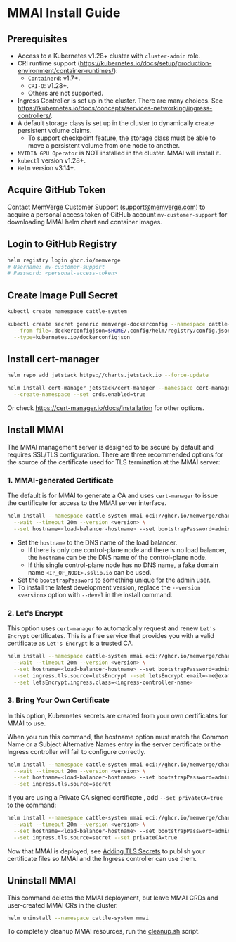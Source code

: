 # MMAI Install Guide

## Prerequisites

- Access to a Kubernetes v1.28+ cluster with `cluster-admin` role.
- CRI runtime support (https://kubernetes.io/docs/setup/production-environment/container-runtimes/):
  - `Containerd`: v1.7+.
  - `CRI-O`: v1.28+.
  - Others are not supported.
- Ingress Controller is set up in the cluster. There are many choices. See https://kubernetes.io/docs/concepts/services-networking/ingress-controllers/.
- A default storage class is set up in the cluster to dynamically create persistent volume claims.
  - To support checkpoint feature, the storage class must be able to move a persistent volume from one node to another.
- `NVIDIA GPU Operator` is NOT installed in the cluster. MMAI will install it.
- `kubectl` version v1.28+.
- `Helm` version v3.14+.

## Acquire GitHub Token

Contact MemVerge Customer Support (support@memverge.com) to acquire a personal access token of GitHub account `mv-customer-support` for downloading MMAI helm chart and container images.

## Login to GitHub Registry

```sh
helm registry login ghcr.io/memverge
# Username: mv-customer-support
# Password: <personal-access-token>
```

## Create Image Pull Secret

```sh
kubectl create namespace cattle-system

kubectl create secret generic memverge-dockerconfig --namespace cattle-system \
  --from-file=.dockerconfigjson=$HOME/.config/helm/registry/config.json \
  --type=kubernetes.io/dockerconfigjson
```

## Install cert-manager

```sh
helm repo add jetstack https://charts.jetstack.io --force-update

helm install cert-manager jetstack/cert-manager --namespace cert-manager \
  --create-namespace --set crds.enabled=true
```
Or check https://cert-manager.io/docs/installation for other options.

## Install MMAI

The MMAI management server is designed to be secure by default and requires SSL/TLS configuration.
There are three recommended options for the source of the certificate used for TLS termination at the MMAI server:

### 1.  MMAI-generated Certificate

The default is for MMAI to generate a CA and uses `cert-manager` to issue the certificate for access to the MMAI server interface.

```sh
helm install --namespace cattle-system mmai oci://ghcr.io/memverge/charts/mmai \
  --wait --timeout 20m --version <version> \
  --set hostname=<load-balancer-hostname> --set bootstrapPassword=admin
```
- Set the `hostname` to the DNS name of the load balancer.
  - If there is only one control-plane node and there is no load balancer, the `hostname` can be the DNS name of the control-plane node.
  - If this single control-plane node has no DNS name, a fake domain name `<IP_OF_NODE>.sslip.io` can be used.
- Set the `bootstrapPassword` to something unique for the admin user.
- To install the latest development version, replace the `--version <version>` option with `--devel` in the install command.

### 2.  Let's Encrypt

This option uses `cert-manager` to automatically request and renew `Let's Encrypt` certificates. This is a free service that provides you with a valid certificate as `Let's Encrypt` is a trusted CA.

```sh
helm install --namespace cattle-system mmai oci://ghcr.io/memverge/charts/mmai \
  --wait --timeout 20m --version <version> \
  --set hostname=<load-balancer-hostname> --set bootstrapPassword=admin \
  --set ingress.tls.source=letsEncrypt --set letsEncrypt.email=<me@example.org> \
  --set letsEncrypt.ingress.class=<ingress-controller-name>
```

### 3.  Bring Your Own Certificate

In this option, Kubernetes secrets are created from your own certificates for MMAI to use.

When you run this command, the hostname option must match the Common Name or a Subject Alternative Names entry in the server certificate or the Ingress controller will fail to configure correctly.

```sh
helm install --namespace cattle-system mmai oci://ghcr.io/memverge/charts/mmai \
  --wait --timeout 20m --version <version> \
  --set hostname=<load-balancer-hostname> --set bootstrapPassword=admin \
  --set ingress.tls.source=secret
```

If you are using a Private CA signed certificate , add `--set privateCA=true` to the command:

```sh
helm install --namespace cattle-system mmai oci://ghcr.io/memverge/charts/mmai \
  --wait --timeout 20m --version <version> \
  --set hostname=<load-balancer-hostname> --set bootstrapPassword=admin \
  --set ingress.tls.source=secret --set privateCA=true
```
Now that MMAI is deployed, see [Adding TLS Secrets](add-tls-secrets.md) to publish your certificate files so MMAI and the Ingress controller can use them.

## Uninstall MMAI

This command deletes the MMAI deployment, but leave MMAI CRDs and user-created MMAI CRs in the cluster.

```sh
helm uninstall --namespace cattle-system mmai
```

To completely cleanup MMAI resources, run the [cleanup.sh](cleanup.sh) script.
